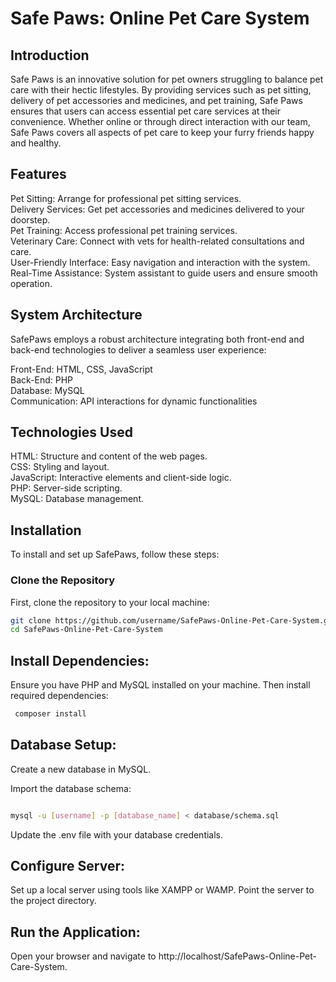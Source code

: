 # Safe Paws: Online Pet Care System

## Introduction
Safe Paws is an innovative solution for pet owners struggling to balance pet care with their hectic lifestyles. By providing services such as pet sitting, delivery of pet accessories and medicines, and pet training, Safe Paws ensures that users can access essential pet care services at their convenience. Whether online or through direct interaction with our team, Safe Paws covers all aspects of pet care to keep your furry friends happy and healthy.

## Features
Pet Sitting: Arrange for professional pet sitting services.<br>
Delivery Services: Get pet accessories and medicines delivered to your doorstep.<br>
Pet Training: Access professional pet training services.<br>
Veterinary Care: Connect with vets for health-related consultations and care.<br>
User-Friendly Interface: Easy navigation and interaction with the system.<br>
Real-Time Assistance: System assistant to guide users and ensure smooth operation.<br>

## System Architecture
SafePaws employs a robust architecture integrating both front-end and back-end technologies to deliver a seamless user experience:

Front-End: HTML, CSS, JavaScript<br>
Back-End: PHP<br>
Database: MySQL<br>
Communication: API interactions for dynamic functionalities<br>

## Technologies Used
HTML: Structure and content of the web pages.<br>
CSS: Styling and layout.<br>
JavaScript: Interactive elements and client-side logic.<br>
PHP: Server-side scripting.<br>
MySQL: Database management.<br>

## Installation

To install and set up SafePaws, follow these steps:

### Clone the Repository

First, clone the repository to your local machine:

```bash
git clone https://github.com/username/SafePaws-Online-Pet-Care-System.git
cd SafePaws-Online-Pet-Care-System
```

## Install Dependencies:
Ensure you have PHP and MySQL installed on your machine. Then install required dependencies:
```bash
 composer install
```

## Database Setup:
Create a new database in MySQL.

Import the database schema:
```bash

mysql -u [username] -p [database_name] < database/schema.sql
```

Update the .env file with your database credentials.

## Configure Server:

Set up a local server using tools like XAMPP or WAMP.
Point the server to the project directory.

## Run the Application:

Open your browser and navigate to http://localhost/SafePaws-Online-Pet-Care-System.

